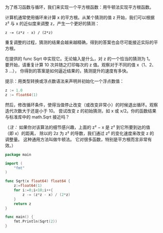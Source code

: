 为了练习函数与循环，我们来实现一个平方根函数：用牛顿法实现平方根函数。  

计算机通常使用循环来计算 x 的平方根。从某个猜测的值 z 开始，我们可以根据 z² 与 x 的近似度来调整 z，产生一个更好的猜测：  

`z -= (z*z - x) / (2*z)`

重复调整的过程，猜测的结果会越来越精确，得到的答案也会尽可能接近实际的平方根。  

在提供的 func Sqrt 中实现它。无论输入是什么，对 z 的一个恰当的猜测为 1。   要开始，请重复计算 10 次并随之打印每次的 z 值。观察对于不同的值 x（1、2、3 ...）， 你得到的答案是如何逼近结果的，猜测提升的速度有多快。  

提示：用类型转换或浮点数语法来声明并初始化一个浮点数值：  

```go
z := 1.0
z := float64(1)
```

然后，修改循环条件，使得当值停止改变（或改变非常小）的时候退出循环。观察迭代次数大于还是小于 10。 尝试改变 z 的初始猜测，如 x 或 x/2。你的函数结果与标准库中的 math.Sqrt 接近吗？  

（*注：* 如果你对该算法的细节感兴趣，上面的 z² − x 是 z² 到它所要到达的值（即 x）的距离， 除以的 2z 为 z² 的导数，我们通过 z² 的变化速度来改变 z 的调整量。 这种通用方法叫做牛顿法。 它对很多函数，特别是平方根而言非常有效。）  

```go
package main

import (
    "fmt"
)

func Sqrt(x float64) float64 {
    z:=float64(1)
    for i:=0;i<10;i++{
        z -= (z*z - x) / (2*z)
    }
    return z
}

func main() {
    fmt.Println(Sqrt(2))
}
```
